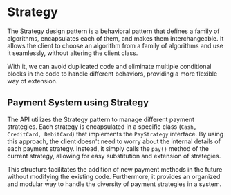 # Strategy
The Strategy design pattern is a behavioral pattern that defines a family of algorithms, encapsulates each of them, and 
makes them interchangeable. It allows the client to choose an algorithm from a family of algorithms and use it 
seamlessly, without altering the client class.

With it, we can avoid duplicated code and eliminate multiple conditional blocks in the code to handle different 
behaviors, providing a more flexible way of extension.

## Payment System using Strategy

The API utilizes the Strategy pattern to manage different payment strategies. Each strategy is encapsulated in a
specific class (`Cash, CreditCard, DebitCard`) that implements the `PayStrategy` interface.
By using this approach, the client doesn't need to worry about the internal details of each payment strategy. Instead,
it simply calls the `pay()` method of the current strategy, allowing for easy substitution and extension of strategies.

This structure facilitates the addition of new payment methods in the future without modifying the existing code.
Furthermore, it provides an organized and modular way to handle the diversity of payment strategies in a system.

